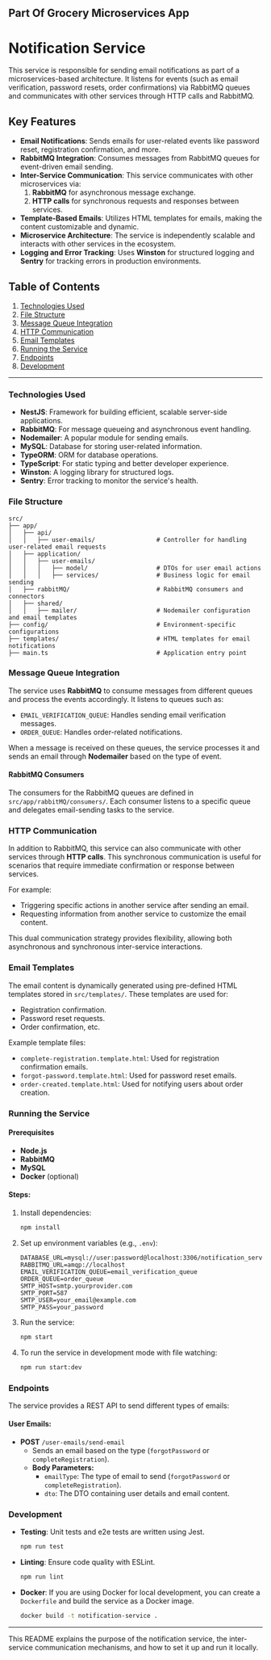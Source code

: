 ## Part Of Grocery Microservices App

# Notification Service

This service is responsible for sending email notifications as part of a microservices-based architecture. It listens for events (such as email verification, password resets, order confirmations) via RabbitMQ queues and communicates with other services through HTTP calls and RabbitMQ.

## Key Features

- **Email Notifications**: Sends emails for user-related events like password reset, registration confirmation, and more.
- **RabbitMQ Integration**: Consumes messages from RabbitMQ queues for event-driven email sending.
- **Inter-Service Communication**: This service communicates with other microservices via:
  1. **RabbitMQ** for asynchronous message exchange.
  2. **HTTP calls** for synchronous requests and responses between services.
- **Template-Based Emails**: Utilizes HTML templates for emails, making the content customizable and dynamic.
- **Microservice Architecture**: The service is independently scalable and interacts with other services in the ecosystem.
- **Logging and Error Tracking**: Uses **Winston** for structured logging and **Sentry** for tracking errors in production environments.

## Table of Contents

1. [Technologies Used](#technologies-used)
2. [File Structure](#file-structure)
3. [Message Queue Integration](#message-queue-integration)
4. [HTTP Communication](#http-communication)
5. [Email Templates](#email-templates)
6. [Running the Service](#running-the-service)
7. [Endpoints](#endpoints)
8. [Development](#development)

---

### Technologies Used

- **NestJS**: Framework for building efficient, scalable server-side applications.
- **RabbitMQ**: For message queueing and asynchronous event handling.
- **Nodemailer**: A popular module for sending emails.
- **MySQL**: Database for storing user-related information.
- **TypeORM**: ORM for database operations.
- **TypeScript**: For static typing and better developer experience.
- **Winston**: A logging library for structured logs.
- **Sentry**: Error tracking to monitor the service's health.

### File Structure

```plaintext
src/
├── app/
│   ├── api/
│   │   ├── user-emails/                 # Controller for handling user-related email requests
│   ├── application/
│   │   ├── user-emails/
│   │   │   ├── model/                   # DTOs for user email actions
│   │   │   ├── services/                # Business logic for email sending
│   ├── rabbitMQ/                        # RabbitMQ consumers and connectors
│   ├── shared/
│   │   ├── mailer/                      # Nodemailer configuration and email templates
├── config/                              # Environment-specific configurations
├── templates/                           # HTML templates for email notifications
├── main.ts                              # Application entry point
```

### Message Queue Integration

The service uses **RabbitMQ** to consume messages from different queues and process the events accordingly. It listens to queues such as:

- `EMAIL_VERIFICATION_QUEUE`: Handles sending email verification messages.
- `ORDER_QUEUE`: Handles order-related notifications.

When a message is received on these queues, the service processes it and sends an email through **Nodemailer** based on the type of event.

#### RabbitMQ Consumers
The consumers for the RabbitMQ queues are defined in `src/app/rabbitMQ/consumers/`. Each consumer listens to a specific queue and delegates email-sending tasks to the service.

### HTTP Communication

In addition to RabbitMQ, this service can also communicate with other services through **HTTP calls**. This synchronous communication is useful for scenarios that require immediate confirmation or response between services.

For example:
- Triggering specific actions in another service after sending an email.
- Requesting information from another service to customize the email content.

This dual communication strategy provides flexibility, allowing both asynchronous and synchronous inter-service interactions.

### Email Templates

The email content is dynamically generated using pre-defined HTML templates stored in `src/templates/`. These templates are used for:

- Registration confirmation.
- Password reset requests.
- Order confirmation, etc.

Example template files:

- `complete-registration.template.html`: Used for registration confirmation emails.
- `forgot-password.template.html`: Used for password reset emails.
- `order-created.template.html`: Used for notifying users about order creation.

### Running the Service

#### Prerequisites

- **Node.js**
- **RabbitMQ**
- **MySQL**
- **Docker** (optional)

#### Steps:

1. Install dependencies:
    ```bash
    npm install
    ```

2. Set up environment variables (e.g., `.env`):
    ```plaintext
    DATABASE_URL=mysql://user:password@localhost:3306/notification_service
    RABBITMQ_URL=amqp://localhost
    EMAIL_VERIFICATION_QUEUE=email_verification_queue
    ORDER_QUEUE=order_queue
    SMTP_HOST=smtp.yourprovider.com
    SMTP_PORT=587
    SMTP_USER=your_email@example.com
    SMTP_PASS=your_password
    ```

3. Run the service:
    ```bash
    npm start
    ```

4. To run the service in development mode with file watching:
    ```bash
    npm run start:dev
    ```

### Endpoints

The service provides a REST API to send different types of emails:

#### User Emails:

- **POST** `/user-emails/send-email`
    - Sends an email based on the type (`forgotPassword` or `completeRegistration`).
    - **Body Parameters:**
      - `emailType`: The type of email to send (`forgotPassword` or `completeRegistration`).
      - `dto`: The DTO containing user details and email content.

### Development

- **Testing**: Unit tests and e2e tests are written using Jest.
    ```bash
    npm run test
    ```

- **Linting**: Ensure code quality with ESLint.
    ```bash
    npm run lint
    ```

- **Docker**: If you are using Docker for local development, you can create a `Dockerfile` and build the service as a Docker image.

    ```bash
    docker build -t notification-service .
    ```

---

This README explains the purpose of the notification service, the inter-service communication mechanisms, and how to set it up and run it locally.
